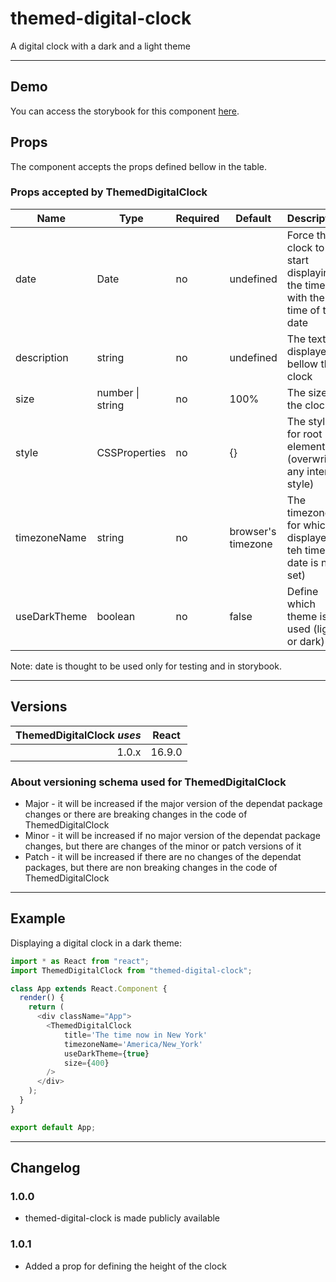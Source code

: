 # themed-digital-clock

A digital clock with a dark and a light theme

---

## Demo

You can access the storybook for this component [here](https://iulian-radu-at.github.io/themed-digital-clock/).

## Props

The component accepts the props defined bellow in the table.

### Props accepted by ThemedDigitalClock

| Name         | Type          | Required | Default            | Description                                                             |
|--------------|---------------|----------|--------------------|-------------------------------------------------------------------------|
| date         | Date          | no       | undefined          | Force the clock to start displaying the time with the time of this date |
| description  | string        | no       | undefined          | The text displayed bellow the clock                                     |
| size         | number \| string   | no                 | 100%|The size of the clock                                              |
| style        | CSSProperties | no       | {}                 | The style for root element (overwrite any internal style)               |
| timezoneName | string        | no       | browser's timezone | The timezone for which is displayed teh time (if date is not set)       |
| useDarkTheme | boolean       | no       | false              | Define which theme is used (light or dark)                              |

Note: date is thought to be used only for testing and in storybook.

---

## Versions

| ThemedDigitalClock _uses_ | React  |
|--------------------------:|:------:|
|                     1.0.x | 16.9.0 |

### About versioning schema used for ThemedDigitalClock

- Major - it will be increased if the major version of the dependat package changes or there are breaking changes in the code of ThemedDigitalClock
- Minor - it will be increased if no major version of the dependat package changes, but there are changes of the minor or patch versions of it
- Patch - it will be increased if there are no changes of the dependat packages, but there are non breaking changes in the code of ThemedDigitalClock

---

## Example

Displaying a digital clock in a dark theme:

```js
import * as React from "react";
import ThemedDigitalClock from "themed-digital-clock";

class App extends React.Component {
  render() {
    return (
      <div className="App">
        <ThemedDigitalClock
            title='The time now in New York'
            timezoneName='America/New_York'
            useDarkTheme={true}
            size={400}
        />
      </div>
    );
  }
}

export default App;
```

---

## Changelog

### 1.0.0

- themed-digital-clock is made publicly available

### 1.0.1

- Added a prop for defining the height of the clock
